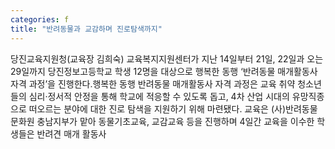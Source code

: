 ```yaml
---
categories: f
title: "반려동물과 교감하며 진로탐색까지"
---
```

당진교육지원청(교육장 김희숙) 교육복지지원센터가 지난 14일부터 21일, 22일과 오는 29일까지 당진정보고등학교 학생 12명을 대상으로 행복한 동행 ‘반려동물 매개활동사 자격 과정’을 진행한다.행복한 동행 반려동물 매개활동사 자격 과정은 교육 취약 청소년들의 심리·정서적 안정을 통해 학교에 적응할 수 있도록 돕고, 4차 산업 시대의 유망직종으로 떠오르는 분야에 대한 진로 탐색을 지원하기 위해 마련됐다. 교육은 (사)반려동물문화원 충남지부가 맡아 동물기초교육, 교감교육 등을 진행하며 4일간 교육을 이수한 학생들은 반려견 매개 활동사